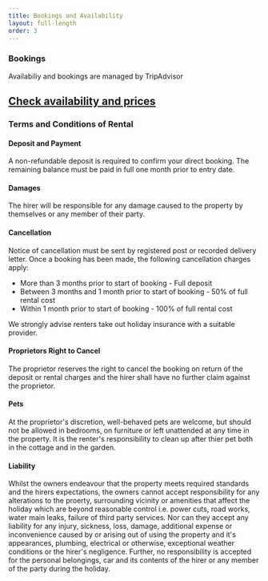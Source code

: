 ```yaml
---
title: Bookings and Availability
layout: full-length
order: 3
---
```


### Bookings
Availabiliy and bookings are managed by TripAdvisor

<a href="https://www.tripadvisor.co.uk/VacationRentalReview-g551745-d1777377-Garden_Cottage_Crail-Crail_Fife_Scotland.html" target="_blank" class="button fix">Check availability and prices <span class="fa fa-angle-right fa-lg"></span></a>
---

### Terms and Conditions of Rental
#### Deposit and Payment
A non-refundable deposit is required to confirm your direct booking. The remaining balance must be paid in full one month prior to entry date.
#### Damages
The hirer will be responsible for any damage caused to the property by themselves or any member of their party.
#### Cancellation
Notice of cancellation must be sent by registered post or recorded delivery letter. Once a booking has been made, the following cancellation charges apply:

* More than 3 months prior to start of booking - Full deposit
* Between 3 months and 1 month prior to start of booking - 50% of full rental cost
* Within 1 month prior to start of booking - 100% of full rental cost

We strongly advise renters take out holiday insurance with a suitable provider.
#### Proprietors Right to Cancel
The proprietor reserves the right to cancel the booking on return of the deposit or rental charges and the hirer shall have no further claim against the proprietor.
#### Pets
At the proprietor's discretion, well-behaved pets are welcome, but should not be allowed in bedrooms, on furniture or left unattended at any time in the property. It is the renter's responsibility to clean up after thier pet both in the cottage and in the garden.
#### Liability
Whilst the owners endeavour that the property meets required standards and the hirers expectations, the owners cannot accept responsibility for any alterations to the proerty, surrounding vicinity or amenities that affect the holiday which are beyond reasonable control i.e. power cuts, road works, water main leaks, failure of third party services. Nor can they accept any liability for any injury, sickness, loss, damage, additional expense or inconvenience caused by or arising out of using the property and it's appearances, plumbing, electrical or otherwise, exceptional weather conditions or the hirer's negligence. Further, no responsibility is accepted for the personal belongings, car and its contents of the hirer or any member of the party during the holiday.